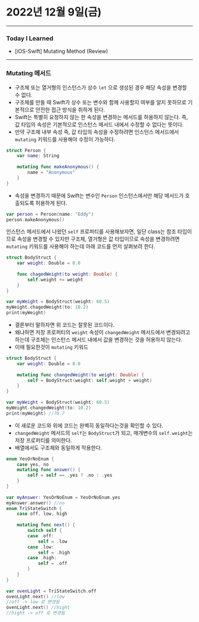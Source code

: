 # 2022년 12월 9일(금)

----

### Today I Learned 

- [iOS-Swift] Mutating Method (Review)

---

### Mutating 메서드

- 구조체 또는 열거형의 인스턴스가 상수 `let` 으로 생성된 경우 해당 속성을 변경할 수 없다.
- 구조체를 만들 때 Swift가 상수 또는 변수와 함께 사용할지 여부를 알지 못하므로 기본적으로 안전한 접근 방식을 취하게 된다.
- Swift는 특별히 요청하지 않는 한 속성을 변경하는 메서드를 허용하지 않는다. 즉, 값 타입의 속성은 기본적으로 인스턴스 메서드 내에서 수정할 수 없다는 뜻이다.
- 만약 구조체 내부 속성 즉, 값 타입의 속성을 수정하려면 인스턴스 메서드에서 `mutating` 키워드를 사용해야 수정이 가능하다.

```swift
struct Person {
    var name: String
 
    mutating func makeAnonymous() {
        name = "Anonymous"
    }
}
```

- 속성을 변경하기 때문에 Swift는 변수인 `Person` 인스턴스에서만 해당 메서드가 호출되도록 허용하게 된다.

```swift
var person = Person(name: "Eddy")
person.makeAnonymous()
```

인스턴스 메서드에서 나왔던 `self` 프로퍼티를 사용해보자면, 일단 class는 참조 타입이므로 속성을 변경할 수 있지만 구조체, 열거형은 값 타입이므로 속성을 변경하려면 `mutating` 키워드를 사용해야 하는데 아래 코드를 먼저 살펴보려 한다.

```swift
struct BodyStruct {
    var weight: Double = 0.0
    
    func chagedWeight(to weight: Double) {
        self.weight += weight
    }
}
 
var myWeight = BodyStruct(weight: 60.5)
myWeight.chagedWeight(to: 10.2)
print(myWeight)
```

- 결론부터 말하자면 위 코드는 잘못된 코드이다.
- 왜냐하면 저장 프로퍼티의 `weight` 속성이 `changedWeight` 메서드에서 변경되려고 하는데 구조체는 인스턴스 메서드 내에서 값을 변경하는 것을 허용하지 않는다.
- 이때 필요한것이 `mutating` 키워드

```swift
struct BodyStruct {
    var weight: Double = 0.0
    
    mutating func changedWeight(to weight: Double) {
        self = BodyStruct(weight: self.weight + weight)
    }
}
 
var myWeight = BodyStruct(weight: 60.5)
myWeight.changedWeight(to: 10.2)
print(myWeight) //70.7
```

- 이 새로운 코드와 위에 코드는 완벽히 동일하다는것을 확인할 수 있다.
- `changedWeight` 메서드의 `self`는 `BodyStruct`가 되고, 매개변수의 `self.weight`는 저장 프로퍼티를 의미한다.
- 배열에서도 구조체와 동일하게 작용한다.

```swift
enum YesOrNoEnum {
    case yes, no
    mutating func answer() {
        self = self == .yes ? .no : .yes
    }
}
 
var myAnswer: YesOrNoEnum = YesOrNoEnum.yes
myAnswer.answer() //no
enum TriStateSwitch {
    case off, low, high
    
    mutating func next() {
        switch self {
        case .off:
            self = .low
        case .low:
            self = .high
        case .high:
            self = .off
        }
    }
}
 
var ovenLight = TriStateSwitch.off
ovenLight.next() //low
//off -> low 로 변경됨
ovenLight.next() //hight
//hight -> off 로 변경됨
```